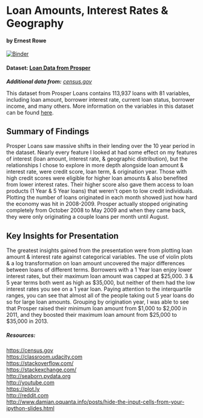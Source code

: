 # Loan Amounts, Interest Rates & Geography
#### by Ernest Rowe
[![Binder](https://mybinder.org/badge_logo.svg)](https://mybinder.org/v2/gh/iRowebot/prosper_loans_visualizations/master?filepath=prosper_loans_data_exploration.ipynb)

#### Dataset: [Loan Data from Prosper](https://www.google.com/url?q=https://s3.amazonaws.com/udacity-hosted-downloads/ud651/prosperLoanData.csv&sa=D&ust=1546576456543000)
_**Additional data from:** [census.gov](https://www2.census.gov/programs-surveys/popest/datasets/2010-2018/national/totals/nst-est2018-alldata.csv)_

This dataset from Prosper Loans contains 113,937 loans with 81 variables, including loan amount, borrower interest rate, current loan status, borrower income, and many others. More information on the variables in this dataset can be found [here](https://www.google.com/url?q=https://docs.google.com/spreadsheet/ccc?key%3D0AllIqIyvWZdadDd5NTlqZ1pBMHlsUjdrOTZHaVBuSlE%26usp%3Dsharing&sa=D&ust=1546576456544000).


## Summary of Findings

Prosper Loans saw massive shifts in their lending over the 10 year period in the dataset. Nearly every feature I looked at had some effect on my features of interest (loan amount, interest rate, & geographic distribution), but the relationships I chose to explore in more depth alongside loan amount & interest rate, were credit score, loan term, & origination year. Those with high credit scores were eligible for higher loan amounts & also benefited from lower interest rates. Their higher score also gave them access to loan products (1 Year & 5 Year loans) that weren't open to low credit individuals. Plotting the number of loans originated in each month showed just how hard the economy was hit in 2008-2009. Prosper actually stopped originating completely from October 2008 to May 2009 and when they came back, they were only originating a couple loans per month until August.


## Key Insights for Presentation

The greatest insights gained from the presentation were from plotting loan amount & interest rate against categorical variables. The use of violin plots & a log transformation on loan amount uncovered the major differences between loans of different terms. Borrowers with a 1 Year loan enjoy lower interest rates, but their maximum loan amount was capped at $25,000. 3 & 5 year terms both went as high as $35,000, but neither of them had the low interest rates you see on a 1 year loan. Paying attention to the interquartile ranges, you can see that almost all of the people taking out 5 year loans do so for large loan amounts. Grouping by origination year, I was able to see that Prosper raised their minimum loan amount from $1,000 to $2,000 in 2011, and they boosted their maximum loan amount from $25,000 to $35,000 in 2013.

##### Resources:
https://census.gov<br>
https://classroom.udacity.com<br>
https://stackoverflow.com/<br>
https://stackexchange.com/<br>
http://seaborn.pydata.org<br>
http://youtube.com<br>
https://plot.ly<br>
http://reddit.com<br>
http://www.damian.oquanta.info/posts/hide-the-input-cells-from-your-ipython-slides.html
